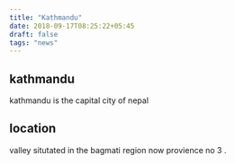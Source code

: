 ```yaml
---
title: "Kathmandu"
date: 2018-09-17T08:25:22+05:45
draft: false
tags: "news"
---
```



## kathmandu
kathmandu is the capital city of nepal

## location

valley situtated in the bagmati region now provience no 3 .

